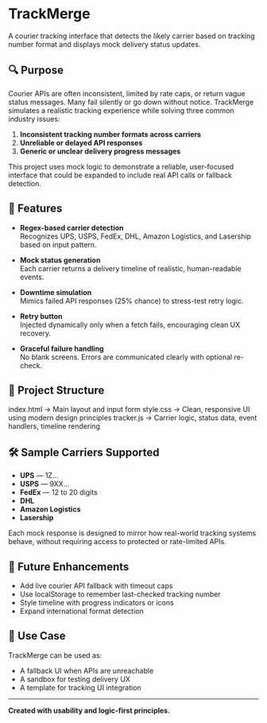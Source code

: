 # TrackMerge

A courier tracking interface that detects the likely carrier based on tracking number format and displays mock delivery status updates.

## 🔍 Purpose

Courier APIs are often inconsistent, limited by rate caps, or return vague status messages. Many fail silently or go down without notice. TrackMerge simulates a realistic tracking experience while solving three common industry issues:

1. **Inconsistent tracking number formats across carriers**
2. **Unreliable or delayed API responses**
3. **Generic or unclear delivery progress messages**

This project uses mock logic to demonstrate a reliable, user-focused interface that could be expanded to include real API calls or fallback detection.

## 🧠 Features

- **Regex-based carrier detection**  
  Recognizes UPS, USPS, FedEx, DHL, Amazon Logistics, and Lasership based on input pattern.

- **Mock status generation**  
  Each carrier returns a delivery timeline of realistic, human-readable events.

- **Downtime simulation**  
  Mimics failed API responses (25% chance) to stress-test retry logic.

- **Retry button**  
  Injected dynamically only when a fetch fails, encouraging clean UX recovery.

- **Graceful failure handling**  
  No blank screens. Errors are communicated clearly with optional re-check.

## 📁 Project Structure
index.html → Main layout and input form
style.css → Clean, responsive UI using modern design principles
tracker.js → Carrier logic, status data, event handlers, timeline rendering


## 🛠 Sample Carriers Supported

- **UPS** — 1Z...
- **USPS** — 9XX...
- **FedEx** — 12 to 20 digits
- **DHL**
- **Amazon Logistics**
- **Lasership**

Each mock response is designed to mirror how real-world tracking systems behave, without requiring access to protected or rate-limited APIs.

## 🚧 Future Enhancements

- Add live courier API fallback with timeout caps
- Use localStorage to remember last-checked tracking number
- Style timeline with progress indicators or icons
- Expand international format detection

## 📎 Use Case

TrackMerge can be used as:
- A fallback UI when APIs are unreachable
- A sandbox for testing delivery UX
- A template for tracking UI integration

---

**Created with usability and logic-first principles.**




